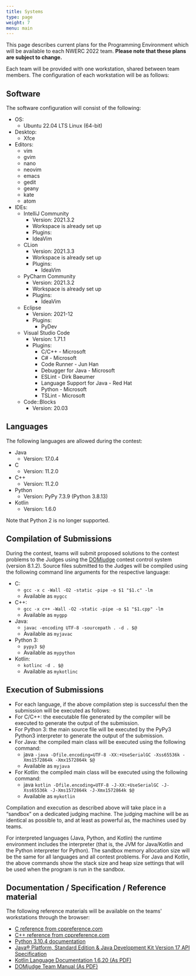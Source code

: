 ```yaml
---
title: Systems
type: page
weight: 7
menu: main
---
```


This page describes current plans for the Programming Environment which will be available to each NWERC 2022 team.
**Please note that these plans are subject to change.**

Each team will be provided with one workstation, shared between team members.
The configuration of each workstation will be as follows:

## Software

The software configuration will consist of the following:
- OS:
    - Ubuntu 22.04 LTS Linux (64-bit)
- Desktop:
    - Xfce
- Editors:
    - vim
    - gvim
    - nano
    - neovim
    - emacs
    - gedit
    - geany
    - kate
    - atom
- IDEs:
    - IntelliJ Community
        - Version: 2021.3.2
        - Workspace is already set up
        - Plugins:
        - IdeaVim
    - CLion
        - Version: 2021.3.3
        - Workspace is already set up
        - Plugins:
            - IdeaVim
    - PyCharm Community
        - Version: 2021.3.2
        - Workspace is already set up
        - Plugins:
            - IdeaVim
    - Eclipse
        - Version: 2021-12
        - Plugins:
            - PyDev
    - Visual Studio Code
        - Version: 1.71.1
        - Plugins:
            - C/C++ - Microsoft
            - C# - Microsoft
            - Code Runner - Jun Han
            - Debugger for Java - Microsoft
            - ESLint - Dirk Baeumer
            - Language Support for Java - Red Hat
            - Python - Microsoft
            - TSLint - Microsoft
    - Code::Blocks
        - Version: 20.03


## Languages

The following languages are allowed during the contest:

- Java
    - Version: 17.0.4
- C
    - Version: 11.2.0
- C++
    - Version: 11.2.0
- Python
    - Version: PyPy 7.3.9 (Python 3.8.13)
- Kotlin
    - Version: 1.6.0

Note that Python 2 is no longer supported.

## Compilation of Submissions

During the contest, teams will submit proposed solutions to the contest problems to the Judges using the [DOMjudge](https://www.domjudge.org) contest control system (version 8.1.2).
Source files submitted to the Judges will be compiled using the following command line arguments for the respective language:

- C:
    - `gcc -x c -Wall -O2 -static -pipe -o $1 "$1.c" -lm`
    - Available as `mygcc`
- C++:
    - `gcc -x c++ -Wall -O2 -static -pipe -o $1 "$1.cpp" -lm`
    - Available as `mygpp`
- Java:
    - `javac -encoding UTF-8 -sourcepath . -d . $@`
    - Available as `myjavac`
- Python 3:
    - `pypy3 $@`
    - Available as `mypython`
- Kotlin:
    - `kotlinc -d . $@`
    - Available as `mykotlinc`


## Execution of Submissions

- For each language, if the above compilation step is successful then the submission will be executed as follows:
- For C/C++:  the executable file generated by the compiler will be executed to generate the output of the submission.
- For Python 3: the main source file will be executed by the PyPy3 Python3 interpreter to generate the output of the submission.
- For Java: the compiled main class will be executed using the following command:
    - java `-java -Dfile.encoding=UTF-8 -XX:+UseSerialGC -Xss65536k -Xms1572864k -Xmx1572864k $@`
    - Available as `myjava`
- For Kotlin: the compiled main class will be executed using the following command:
    - java `kotlin -Dfile.encoding=UTF-8 -J-XX:+UseSerialGC -J-Xss65536k -J-Xms1572864k -J-Xmx1572864k $@`
    - Available as `mykotlin`

Compilation and execution as described above will take place in a “sandbox” on a dedicated judging machine.
The judging machine will be as identical as possible to, and at least as powerful as, the machines used by teams.

[//]: # (The sandbox will allocate 2GB of memory; the entire program, including its runtime environment, must execute within this memory limit.)
For interpreted languages (Java, Python, and Kotlin) the runtime environment includes the interpreter (that is, the JVM for Java/Kotlin and the Python interpreter for Python).
The sandbox memory allocation size will be the same for all languages and all contest problems.  For Java and Kotlin, the above commands show the stack size and heap size settings that will be used when the program is run in the sandbox.

## Documentation / Specification / Reference material
The following reference materials will be available on the teams' workstations through the browser:

- [C reference from cppreference.com](https://en.cppreference.com/w/c)
- [C++ reference from cppreference.com](https://en.cppreference.com/w/cpp)
- [Python 3.10.4 documentation](https://docs.python.org/3.10/)
- [Java® Platform, Standard Edition & Java Development Kit Version 17 API Specification](https://docs.oracle.com/en/java/javase/17/docs/api/)
- [Kotlin Language Documentation 1.6.20 (As PDF)](https://kotlinlang.org/docs/kotlin-reference.pdf)
- [DOMjudge Team Manual (As PDF)](https://www.domjudge.org/docs/manual/8.1/team.html)
